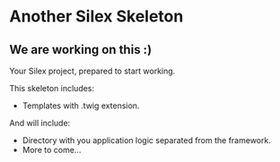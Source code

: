 # Another Silex Skeleton
## We are working on this :)

Your Silex project, prepared to start working.

This skeleton includes:

* Templates with .twig extension.

And will include:
* Directory with you application logic separated from the framework.
* More to come...
